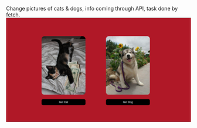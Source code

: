 Change pictures of cats & dogs, info coming through API, task done by fetch.
![alt text](https://github.com/KarimLeeKarim/Random-Cat-Dog/blob/new_branch/Random%20Cat%20%26%20Dog%20app.png)
